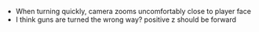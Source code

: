 - When turning quickly, camera zooms uncomfortably close to player face
- I think guns are turned the wrong way? positive z should be forward
